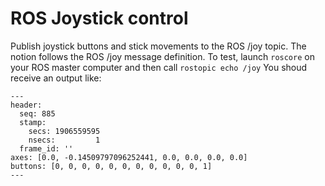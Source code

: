 # ROS Joystick control
Publish joystick buttons and stick movements to the ROS /joy topic. 
The notion follows the ROS /joy message definition.
To test, launch `roscore` on your ROS master computer and then call `rostopic echo /joy`
You shoud receive an output like:
```
---
header: 
  seq: 885
  stamp: 
    secs: 1906559595
    nsecs:         1
  frame_id: ''
axes: [0.0, -0.14509797096252441, 0.0, 0.0, 0.0, 0.0]
buttons: [0, 0, 0, 0, 0, 0, 0, 0, 0, 0, 0, 1]
---
```
